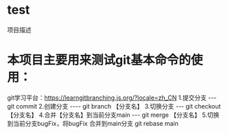 # test
项目描述

# 本项目主要用来测试git基本命令的使用：
git学习平台：https://learngitbranching.js.org/?locale=zh_CN
1.提交分支 ---    git commit
2.创建分支 ----  git branch 【分支名】
3.切换分支 ---  git checkout 【分支名】
4.合并【分支名】到当前分支main  --- git merge 【分支名】
5.切换到当前分支bugFix，将bugFix 合并到main分支  git rebase main